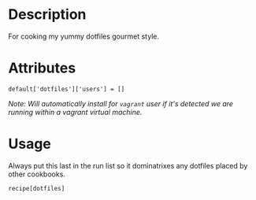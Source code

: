 Description
===========

For cooking my yummy dotfiles gourmet style.

Attributes
==========

    default['dotfiles']['users'] = []

*Note: Will automatically install for `vagrant` user if it's detected we are running within a vagrant virtual machine.*

Usage
=====
Always put this last in the run list so it dominatrixes any dotfiles placed by other cookbooks.

    recipe[dotfiles]